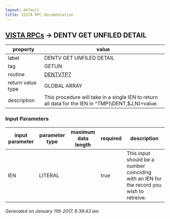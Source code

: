 ```yaml
---
layout: default
title: VISTA RPC documentation
---
```




## [VISTA RPCs](TableOfContent.md) &#8594; DENTV GET UNFILED DETAIL 

 property | value 
--- | --- 
 label | DENTV GET UNFILED DETAIL
 tag | GETUN
 routine | [DENTVTP7](http://code.osehra.org/dox/Routine_DENTVTP7_source.html)
 return value type | GLOBAL ARRAY
 description | This procedure will take in a single IEN to return all data for the IEN in ^TMP(\DENT\,$J,N)=value.

### Input Parameters

| input parameter | parameter type | maximum data length | required | description | 
| --- | --- | --- | --- | --- | 
| IEN | LITERAL |  | true | This input should be a number coinciding with an IEN for the record you wish to retreive. | 




 ###### Generated on January 11th 2017, 6:39:43 am